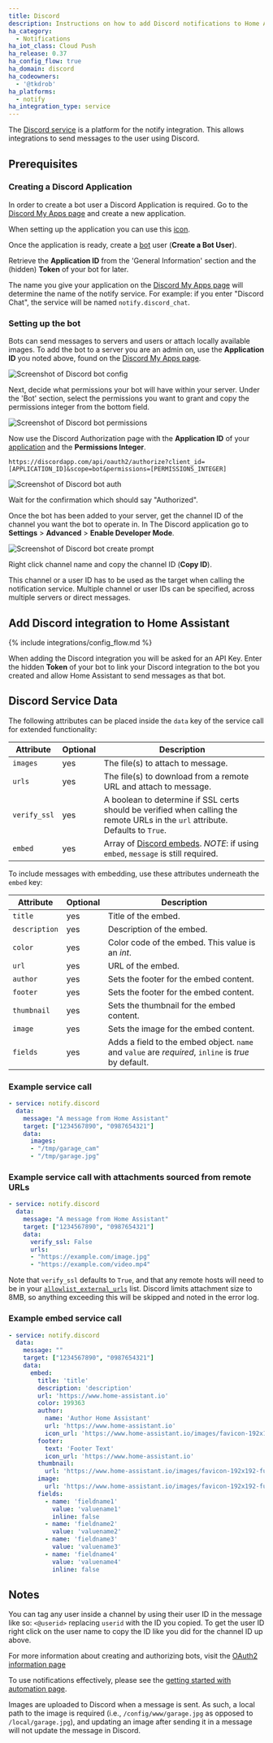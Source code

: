```yaml
---
title: Discord
description: Instructions on how to add Discord notifications to Home Assistant.
ha_category:
  - Notifications
ha_iot_class: Cloud Push
ha_release: 0.37
ha_config_flow: true
ha_domain: discord
ha_codeowners:
  - '@tkdrob'
ha_platforms:
  - notify
ha_integration_type: service
---
```


The [Discord service](https://discordapp.com/) is a platform for the notify integration. This allows integrations to send messages to the user using Discord.

## Prerequisites

### Creating a Discord Application

In order to create a bot user a Discord Application is required. Go to the [Discord My Apps page](https://discordapp.com/developers/applications/me) and create a new application.

When setting up the application you can use this [icon](/images/favicon-192x192-full.png).

Once the application is ready, create a [bot](https://discordapp.com/developers/docs/topics/oauth2#bots) user (**Create a Bot User**).

Retrieve the **Application ID** from the 'General Information' section and the (hidden) **Token** of your bot for later.

<div class='note'>
  
The name you give your application on the [Discord My Apps page](https://discordapp.com/developers/applications/me) will determine the name of the notify service. For example: if you enter "Discord Chat", the service will be named `notify.discord_chat`.
</div>

### Setting up the bot

Bots can send messages to servers and users or attach locally available images. To add the bot to a server you are an admin on, use the **Application ID** you noted above, found on the [Discord My Apps page](https://discordapp.com/developers/applications/me).

![Screenshot of Discord bot config](/images/screenshots/discord-bot.png)

Next, decide what permissions your bot will have within your server. Under the 'Bot' section, select the permissions you want to grant and copy the permissions integer from the bottom field.

![Screenshot of Discord bot permissions](/images/screenshots/discord-bot-permissions.png)

Now use the Discord Authorization page with the **Application ID** of your [application](https://discordapp.com/developers/docs/topics/oauth2#bots) and the **Permissions Integer**.

`https://discordapp.com/api/oauth2/authorize?client_id=[APPLICATION_ID]&scope=bot&permissions=[PERMISSIONS_INTEGER]`

![Screenshot of Discord bot auth](/images/screenshots/discord-auth.png)

Wait for the confirmation which should say "Authorized".

Once the bot has been added to your server, get the channel ID of the channel you want the bot to operate in. In The Discord application go to **Settings** > **Advanced** > **Enable Developer Mode**.

![Screenshot of Discord bot create prompt](/images/screenshots/discord-api.png)

Right click channel name and copy the channel ID (**Copy ID**).

This channel or a user ID has to be used as the target when calling the notification service. Multiple channel or user IDs can be specified, across multiple servers or direct messages.

## Add Discord integration to Home Assistant

{% include integrations/config_flow.md %}

When adding the Discord integration you will be asked for an API Key. Enter the hidden **Token** of your bot to link your Discord integration to the bot you created and allow Home Assistant to send messages as that bot.

## Discord Service Data

The following attributes can be placed inside the `data` key of the service call for extended functionality:

| Attribute              | Optional | Description |
| ---------------------- | -------- | ----------- |
| `images`               |      yes | The file(s) to attach to message.
| `urls`                 |      yes | The file(s) to download from a remote URL and attach to message.
| `verify_ssl`           |      yes | A boolean to determine if SSL certs should be verified when calling the remote URLs in the `url` attribute. Defaults to `True`.
| `embed`                |      yes | Array of [Discord embeds](https://discordpy.readthedocs.io/en/latest/api.html#embed). *NOTE*: if using `embed`, `message` is still required.

To include messages with embedding, use these attributes underneath the `embed` key:

| Attribute              | Optional | Description |
| ---------------------- | -------- | ----------- |
| `title`                    |      yes  | Title of the embed.
| `description`               |      yes | Description of the embed.
| `color`                    |      yes  | Color code of the embed.  This value is an *int*.
| `url`               |      yes | URL of the embed.
| `author`                    |      yes  | Sets the footer for the embed content.
| `footer`               |      yes | Sets the footer for the embed content.
| `thumbnail`               |      yes | Sets the thumbnail for the embed content.
| `image`               |      yes | Sets the image for the embed content.
| `fields`               |      yes | Adds a field to the embed object.  `name` and `value` are *required*, `inline` is *true* by default.

### Example service call

```yaml
- service: notify.discord
  data:
    message: "A message from Home Assistant"
    target: ["1234567890", "0987654321"]
    data:
      images: 
      - "/tmp/garage_cam"
      - "/tmp/garage.jpg"
```

### Example service call with attachments sourced from remote URLs

```yaml
- service: notify.discord
  data:
    message: "A message from Home Assistant"
    target: ["1234567890", "0987654321"]
    data:
      verify_ssl: False
      urls: 
      - "https://example.com/image.jpg"
      - "https://example.com/video.mp4"
```

Note that `verify_ssl` defaults to `True`, and that any remote hosts will need to be in your [`allowlist_external_urls`](/docs/configuration/basic/#allowlist_external_urls) list. Discord limits attachment size to 8MB, so anything exceeding this will be skipped and noted in the error log.

### Example embed service call

```yaml
- service: notify.discord
  data:
    message: ""
    target: ["1234567890", "0987654321"]
    data:
      embed:
        title: 'title'
        description: 'description'
        url: 'https://www.home-assistant.io'
        color: 199363
        author:
          name: 'Author Home Assistant'
          url: 'https://www.home-assistant.io'
          icon_url: 'https://www.home-assistant.io/images/favicon-192x192-full.png'
        footer:
          text: 'Footer Text'
          icon_url: 'https://www.home-assistant.io'
        thumbnail:
          url: 'https://www.home-assistant.io/images/favicon-192x192-full.png'
        image:
          url: 'https://www.home-assistant.io/images/favicon-192x192-full.png'
        fields:
          - name: 'fieldname1'
            value: 'valuename1'
            inline: false
          - name: 'fieldname2'
            value: 'valuename2'
          - name: 'fieldname3'
            value: 'valuename3'
          - name: 'fieldname4'
            value: 'valuename4'
            inline: false
```

## Notes

You can tag any user inside a channel by using their user ID in the message like so: `<@userid>` replacing `userid` with the ID you copied. To get the user ID right click on the user name to copy the ID like you did for the channel ID up above.

For more information about creating and authorizing bots, visit the [OAuth2 information page](https://discordapp.com/developers/docs/topics/oauth2)

To use notifications effectively, please see the [getting started with automation page](/getting-started/automation/).

Images are uploaded to Discord when a message is sent. As such, a local path to the image is required (i.e., `/config/www/garage.jpg` as opposed to `/local/garage.jpg`), and updating an image after sending it in a message will not update the message in Discord.
